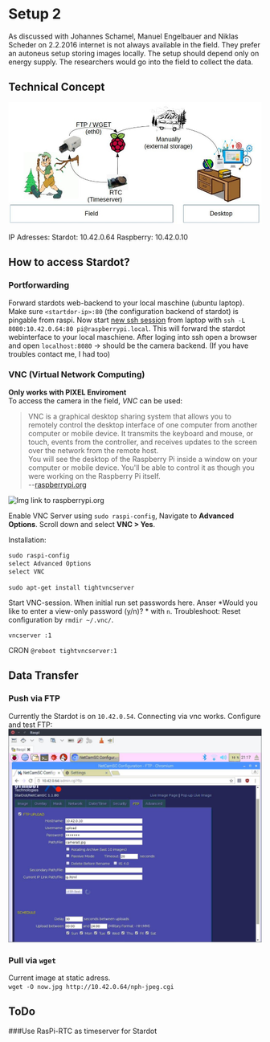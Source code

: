 # Setup 2
As discussed with Johannes Schamel, Manuel Engelbauer and Niklas Scheder on 2.2.2016 internet is not always available in the field. They prefer an autoneus setup storing images locally. The setup should depend only on energy supply. The researchers would go into the field to collect the data.  

## Technical Concept
![](./setup2_concept.jpg)

IP Adresses:
Stardot: 10.42.0.64
Raspberry: 10.42.0.10



## How to access Stardot?
### Portforwarding
Forward stardots web-backend to your local maschine (ubuntu laptop).  
Make sure `<startdor-ip>:80` (the configuration backend of stardot) is pingable from raspi. Now start [new ssh session](https://help.ubuntu.com/community/SSH/OpenSSH/PortForwarding#Local_Port_Forwarding) from laptop with `ssh -L 8080:10.42.0.64:80 pi@raspberrypi.local`. This will forward the stardot webinterface to your local maschiene. After loging into ssh open a browser and open `localhost:8080` -> should be the camera backend. (If you have troubles contact me, I had too)  


### VNC (Virtual Network Computing)
**Only works with PIXEL Enviroment**  
To access the camera in the field, *VNC* can be used:

> VNC is a graphical desktop sharing system that allows you to remotely control the desktop interface of one computer from another computer or mobile device. It transmits the keyboard and mouse, or touch, events from the controller, and receives updates to the screen over the network from the remote host.  
> You will see the desktop of the Raspberry Pi inside a window on your computer or mobile device. You'll be able to control it as though you were working on the Raspberry Pi itself.  
> --[raspberrypi.org](https://www.raspberrypi.org/documentation/remote-access/vnc/)  

![Img link to raspberrypi.org](https://www.raspberrypi.org/documentation/remote-access/vnc/images/raspberry-pi-connect.png)  

Enable VNC Server using `sudo raspi-config`, Navigate to **Advanced Options**. Scroll down and select **VNC > Yes**.  

Installation:  
```
sudo raspi-config
select Advanced Options
select VNC

sudo apt-get install tightvncserver
```

Start VNC-session. When initial run set passwords here. Anser *Would you like to enter a view-only password (y/n)? * with `n`. Troubleshoot: Reset configuration by `rmdir ~/.vnc/`.
```
vncserver :1
```

CRON
`@reboot tightvncserver:1`


## Data Transfer
### Push via FTP
Currently the Stardot is on `10.42.0.54`. Connecting via vnc works. Configure and test FTP:
![Screenshot](stardot_ftp.jpg)

### Pull via `wget`
Current image at static adress.  
`wget -O now.jpg http://10.42.0.64/nph-jpeg.cgi`

## ToDo 
###Use RasPi-RTC as timeserver for Stardot
